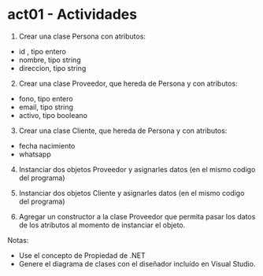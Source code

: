 # act01 - Actividades

1) Crear una clase Persona con atributos:
- id , tipo entero
- nombre, tipo string
- direccion, tipo string

2) Crear una clase Proveedor, que hereda de Persona y con atributos:
- fono, tipo entero
- email, tipo string
- activo, tipo booleano

3) Crear una clase Cliente, que hereda de Persona y con atributos:
- fecha nacimiento
- whatsapp

4) Instanciar dos objetos Proveedor y asignarles datos (en el mismo codigo del programa)

5) Instanciar dos objetos Cliente y asignarles datos (en el mismo codigo del programa)

6) Agregar un constructor a la clase Proveedor que permita pasar los datos de los atributos al momento de instanciar el objeto.

Notas:
- Use el concepto de Propiedad de .NET
- Genere el diagrama de clases con el diseñador incluído en Visual Studio.
